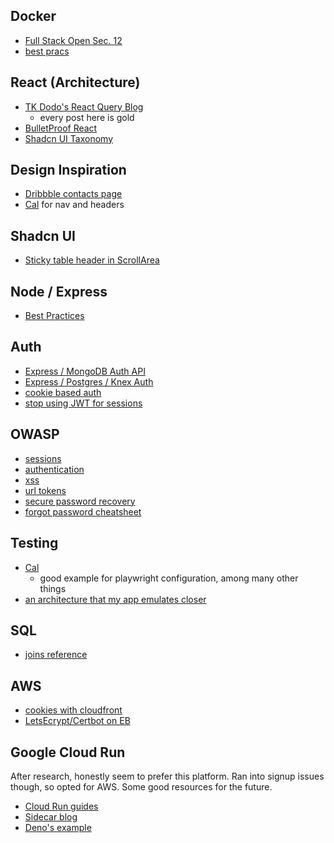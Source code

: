 ## Docker

- [Full Stack Open Sec. 12](https://fullstackopen.com/en/part12)
- [best pracs](https://snyk.io/blog/10-best-practices-to-containerize-nodejs-web-applications-with-docker/)

## React (Architecture)

- [TK Dodo's React Query Blog](https://tkdodo.eu/blog/practical-react-query)
  - every post here is gold
- [BulletProof React](https://github.com/alan2207/bulletproof-react)
- [Shadcn UI Taxonomy](https://github.com/shadcn/taxonomy)

## Design Inspiration

- [Dribbble contacts page](https://dribbble.com/shots/20734955-CRM-Contacts-Page)
- [Cal](https://cal.com/) for nav and headers

## Shadcn UI

- [Sticky table header in ScrollArea](https://github.com/shadcn-ui/ui/issues/1151#issuecomment-1746339659)

## Node / Express

- [Best Practices](https://github.com/goldbergyoni/nodebestpractices)

## Auth

- [Express / MongoDB Auth API](https://github.com/0xcire/typescript_api)
- [Express / Postgres / Knex Auth](https://gist.github.com/laurenfazah/f9343ae8577999d301334fc68179b485)
- [cookie based auth](https://stackoverflow.com/questions/17769011/how-does-cookie-based-authentication-work)
- [stop using JWT for sessions](http://cryto.net/~joepie91/blog/2016/06/13/stop-using-jwt-for-sessions/)

## OWASP

- [sessions](https://cheatsheetseries.owasp.org/cheatsheets/Session_Management_Cheat_Sheet.html)
- [authentication](https://cheatsheetseries.owasp.org/cheatsheets/Authentication_Cheat_Sheet.html)
- [xss](https://cheatsheetseries.owasp.org/cheatsheets/Cross_Site_Scripting_Prevention_Cheat_Sheet.html)
- [url tokens](https://cheatsheetseries.owasp.org/cheatsheets/Forgot_Password_Cheat_Sheet.html#url-tokens)
- [secure password recovery](https://cheatsheetseries.owasp.org/cheatsheets/Authentication_Cheat_Sheet.html#implement-secure-password-recovery-mechanism)
- [forgot password cheatsheet](https://cheatsheetseries.owasp.org/cheatsheets/Forgot_Password_Cheat_Sheet.html)

## Testing

- [Cal](https://github.com/calcom/cal.com)
  - good example for playwright configuration, among many other things
- [an architecture that my app emulates closer](https://github.com/lachiejames/docker-express-react-playwright)

## SQL

- [joins reference](https://stackoverflow.com/questions/25685545/how-to-return-rows-from-left-table-not-found-in-right-table)

## AWS

- [cookies with cloudfront](https://stackoverflow.com/questions/63887518/how-do-i-ensure-cloudfront-returns-cookies-from-my-elastic-beanstalk-rest-api-ap)
- [LetsEcrypt/Certbot on EB](https://kaviisuri.com/how-to-setup-a-https-server-in-elastic-beanstalk-the-cheap-way)

## Google Cloud Run

After research, honestly seem to prefer this platform. Ran into signup issues though, so opted for AWS. Some good resources for the future.

- [Cloud Run guides](https://cloud.google.com/run/docs/overview/what-is-cloud-run)
- [Sidecar blog](https://cloud.google.com/blog/products/serverless/cloud-run-now-supports-multi-container-deployments)
- [Deno's example](https://docs.deno.com/runtime/manual/advanced/deploying_deno/google_cloud_run#create-dockerfile-and-docker-composeyml)
